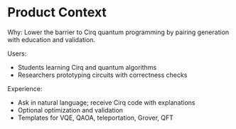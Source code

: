 # Product Context

Why: Lower the barrier to Cirq quantum programming by pairing generation with education and validation.

Users:
- Students learning Cirq and quantum algorithms
- Researchers prototyping circuits with correctness checks

Experience:
- Ask in natural language; receive Cirq code with explanations
- Optional optimization and validation
- Templates for VQE, QAOA, teleportation, Grover, QFT
